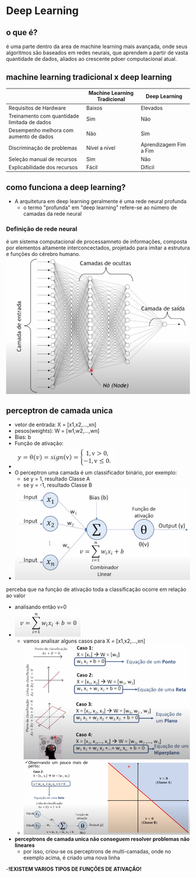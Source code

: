 # **Deep Learning**
## o que é?

é uma parte dentro da area de machine learning mais avançada, onde seus algoritmos são baseados em redes neurais, que aprendem a partir de vasta quantidade de dados, aliados ao crescente pdoer computacional atual.

## machine learning tradicional x deep learning
|                     | Machine Learning Tradicional | Deep Learning            |
|---------------------|------------------------------|--------------------------|
| Requisitos de Hardware | Baixos                       | Elevados                 |
| Treinamento com quantidade limitada de dados | Sim                | Não                      |
| Desempenho melhora com aumento de dados | Não               | Sim                      |
| Discriminação de problemas | Nível a nível            | Aprendizagem Fim a Fim    |
| Seleção manual de recursos | Sim                   | Não                      |
| Explicabilidade dos recursos | Fácil                | Difícil                   |


## **como funciona a deep learning?**
- A arquitetura em deep learning geralmente é uma rede neural profunda
  - o termo "profunda" em "deep learning" refere-se ao número de camadas da rede neural

### **Definição de rede neural**
é um sistema computacional de processamneto de informações, composta por elementos altamente interconcectados, projetado para imitar a estrutura e funções do cérebro humano.
![EXEMPLO](./imgs/esquema-rede-neural.png)

## **perceptron de camada unica**
- vetor de entrada: X = [x1,x2,...,xn]
- pesos(weights): W = [w1,w2,...,wn]
- Bias: b
- Função de ativação:
- ![funcao-de-ativacao](./imgs/funcao-de-ativacao.png)
- O perceptron uma camada é um classificador binário, por exemplo:
  - se y = 1, resultado Classe A
  - se y = -1, resultado Classe B
- ![perceptron](./imgs/perceptron.png)

perceba que na função de ativação toda a classificação ocorre em relação ao valor 

- analisando então v=0
- ![detalhe](./imgs/detalhe.png)
  - vamos analisar alguns casos para X = [x1,x2,...,xn]
   ![equacao](./imgs/equacao.png)
  - ![caso2](./imgs/caso2.png)
- **perceptrons de camada unica não conseguem resolver problemas não lineares**
  - por isso, criou-se os perceptrons de multi-camadas, onde no exemplo acima, é criado uma nova linha

-**!EXISTEM VARIOS TIPOS DE FUNÇÕES DE ATIVAÇÃO!**